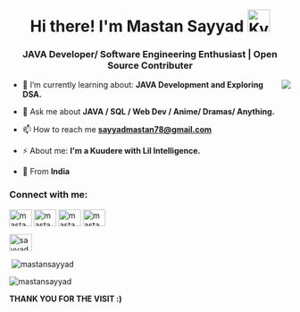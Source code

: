 <h1 align="center">Hi there! I'm Mastan Sayyad <img height="40" alt="Kyubey" src="https://raw.githubusercontent.com/innng/innng/master/assets/kyubey.gif"/></h1>
<h3 align="center">JAVA Developer/ Software Engineering Enthusiast | Open Source Contributer</h3>

<img align="right" src="https://github.com/SankshipthShetty/SankshipthShetty/assets/99337968/2bd05422-3a3b-4d7c-94a1-7cdb584c09d7"/>


- 🌱 I’m currently learning about: **JAVA Development and Exploring DSA.**

- 💬 Ask me about **JAVA / SQL / Web Dev / Anime/ Dramas/ Anything.**

- 📫 How to reach me **sayyadmastan78@gmail.com**

- ⚡ About me: **I'm a Kuudere with Lil Intelligence.**
- 📍 From **India** 

<h3 align="left">Connect with me:</h3>
<p align="left">
<a href="https://linkedin.com/in/mastan-sayyad-126904223" target="blank"><img align="center" src="https://raw.githubusercontent.com/rahuldkjain/github-profile-readme-generator/master/src/images/icons/Social/linked-in-alt.svg" alt="mastan-sayyad-126904223" height="30" width="40" /></a>
<a href="https://www.codechef.com/users/mastan1702" target="blank"><img align="center" src="https://cdn.jsdelivr.net/npm/simple-icons@3.1.0/icons/codechef.svg" alt="mastan1702" height="30" width="40" /></a>
<a href="https://www.hackerrank.com/mastan_sayyad" target="blank"><img align="center" src="https://raw.githubusercontent.com/rahuldkjain/github-profile-readme-generator/master/src/images/icons/Social/hackerrank.svg" alt="mastan_sayyad" height="30" width="40" /></a>
<a href="https://www.leetcode.com/mastan_sayyad" target="blank"><img align="center" src="https://raw.githubusercontent.com/rahuldkjain/github-profile-readme-generator/master/src/images/icons/Social/leet-code.svg" alt="mastan_sayyad" height="30" width="40" /></a>


<a href="https://auth.geeksforgeeks.org/user/sayyadmastan" target="blank"><img align="center" src="https://raw.githubusercontent.com/rahuldkjain/github-profile-readme-generator/master/src/images/icons/Social/geeks-for-geeks.svg" alt="sayyadmastan" height="30" width="40" /></a>
</p>

<p>&nbsp;<img align="center" src="https://github-readme-stats.vercel.app/api?username=mastansayyad&show_icons=true&locale=en" alt="mastansayyad" /></p>

<p><img align="center" src="https://github-readme-streak-stats.herokuapp.com/?user=mastansayyad&" alt="mastansayyad" /></p>

**THANK YOU FOR THE VISIT :)**
